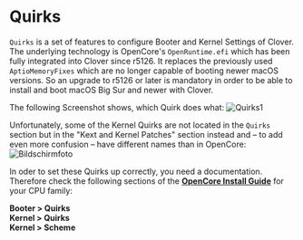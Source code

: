 # Quirks

`Quirks` is a set of features to configure Booter and Kernel Settings of Clover. The underlying technology is OpenCore's `OpenRuntime.efi` which has been fully integrated into Clover since r5126. It replaces the previously used `AptioMemoryFixes` which are no longer capable of booting newer macOS versions. So an upgrade to r5126 or later is mandatory in order to be able to install and boot macOS Big Sur and newer with Clover.

The following Screenshot shows, which Quirk does what:
![Quirks1](https://user-images.githubusercontent.com/76865553/135844035-1689a11a-6512-4008-80ea-e89f07a55367.png)

Unfortunately, some of the Kernel Quirks are not located in the `Quirks` section but in the "Kext and Kernel Patches" section instead and – to add even more confusion – have different names than in OpenCore:
![Bildschirmfoto](https://user-images.githubusercontent.com/76865553/135844882-30393066-79ac-4f97-9f87-96d93ea14315.png)

In oder to set these Quirks up correctly, you need a documentation. Therefore check the following sections of the [**OpenCore Install Guide**](https://dortania.github.io/OpenCore-Install-Guide/) for your CPU family:

**Booter > Quirks**</br>
**Kernel > Quirks**</br>
**Kernel > Scheme**</br>
